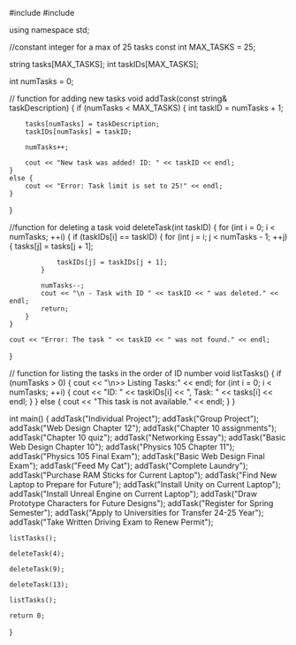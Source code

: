 #include <iostream>
#include <string>

using namespace std;

//constant integer for a max of 25 tasks
const int MAX_TASKS = 25;

string tasks[MAX_TASKS];
int taskIDs[MAX_TASKS];

int numTasks = 0;

// function for adding new tasks
void addTask(const string& taskDescription) {
	if (numTasks < MAX_TASKS) {
		int taskID = numTasks + 1;
		
		tasks[numTasks] = taskDescription;
		taskIDs[numTasks] = taskID;

		numTasks++;

		cout << "New task was added! ID: " << taskID << endl;
	}
	else {
		cout << "Error: Task limit is set to 25!" << endl;
	}
}


//function for deleting a task
void deleteTask(int taskID) {
	for (int i = 0; i < numTasks; ++i) {
		if (taskIDs[i] == taskID) {
			for (int j = i; j < numTasks - 1; ++j) {
				tasks[j] = tasks[j + 1];
				
				taskIDs[j] = taskIDs[j + 1];
			}

			numTasks--;
			cout << "\n - Task with ID " << taskID << " was deleted." << endl;
			return;
		}
	}

	cout << "Error: The task " << taskID << " was not found." << endl;

}

// function for listing the tasks in the order of ID number
void listTasks() {
	if (numTasks > 0) {
		cout << "\n>> Listing Tasks:" << endl;
		for (int i = 0; i < numTasks; ++i) {
			cout << "ID: " << taskIDs[i] << ", Task: " << tasks[i] << endl;
		}
	}
	else {
		cout << "This task is not available." << endl;
	}
}


int main() {
	addTask("Individual Project");
	addTask("Group Project");
	addTask("Web Design Chapter 12");
	addTask("Chapter 10 assignments");
	addTask("Chapter 10 quiz");
	addTask("Networking Essay");
	addTask("Basic Web Design Chapter 10");
	addTask("Physics 105 Chapter 11");
	addTask("Physics 105 Final Exam");
	addTask("Basic Web Design Final Exam");
	addTask("Feed My Cat");
	addTask("Complete Laundry");
	addTask("Purchase RAM Sticks for Current Laptop");
	addTask("Find New Laptop to Prepare for Future");
	addTask("Install Unity on Current Laptop");
	addTask("Install Unreal Engine on Current Laptop");
	addTask("Draw Prototype Characters for Future Designs");
	addTask("Register for Spring Semester");
	addTask("Apply to Universities for Transfer 24-25 Year");
	addTask("Take Written Driving Exam to Renew Permit");
	

	listTasks();

	deleteTask(4);

	deleteTask(9);

	deleteTask(13);

	listTasks();

	return 0;
}
